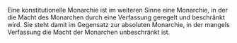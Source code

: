 Eine konstitutionelle Monarchie ist im weiteren Sinne eine Monarchie, in der die Macht des Monarchen durch eine Verfassung geregelt und beschränkt wird. Sie steht damit im Gegensatz zur absoluten Monarchie, in der mangels Verfassung die Macht der Monarchen unbeschränkt ist.